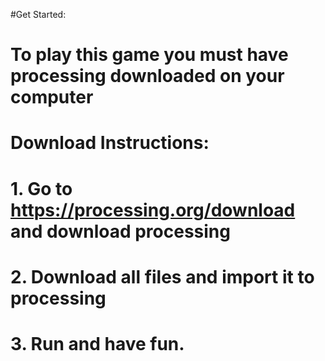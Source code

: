 #Get Started:
#  To play this game you must have processing downloaded on your computer
#    Download Instructions:
#    1. Go to https://processing.org/download and download processing
#    2. Download all files and import it to processing
#    3. Run and have fun.
